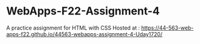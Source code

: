 # WebApps-F22-Assignment-4
A practice assignment for HTML with CSS
Hosted at :  https://44-563-web-apps-f22.github.io/44563-webapps-assignment-4-Uday1720/